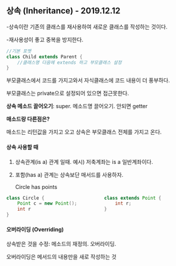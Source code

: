 ## 상속 (Inheritance) - 2019.12.12

-상속이란 기존의 클래스를 재사용하여 새로운 클래스를 작성하는 것이다.

-재사용성이 좋고 중복을 방지한다. 

``` java
//기본 포멧
class Child extends Parent {
    //클래스명 다음에 extends 하고 부모클래스 설정
}
```

부모클래스에서 코드를 가지고와서 자식클래스에 코드 내용이 더 풍부하다.

부모클래스는 private으로 설정되어 있으면 접근못한다.

**상속 메소드 끌어오기**: super. 메소드명 끌어오기. 안되면 getter





**매소드랑 다른점은?**

매소드는 리턴값을 가지고 오고 상속은 부모클래스 전체를 가지고 온다.



#### 상속 사용할 때

1. 상속관계(is a) 관계 일때. 예시) 저축계좌는 is a 일반계좌이다. 

2. 포함(has a) 관계는 상속보단 매서드를 사용하자.

   Circle has points

``` java
class Circle {						class extends Point {
    Point c = new Point();				int r;
    int r							}
}
```





#### 오버라이딩 (Overriding)

상속받은 것을 수정: 메소드의 재정의. 오버라이딩.

오버라이딩은 메서드의 내용만을 새로 작성하는 것